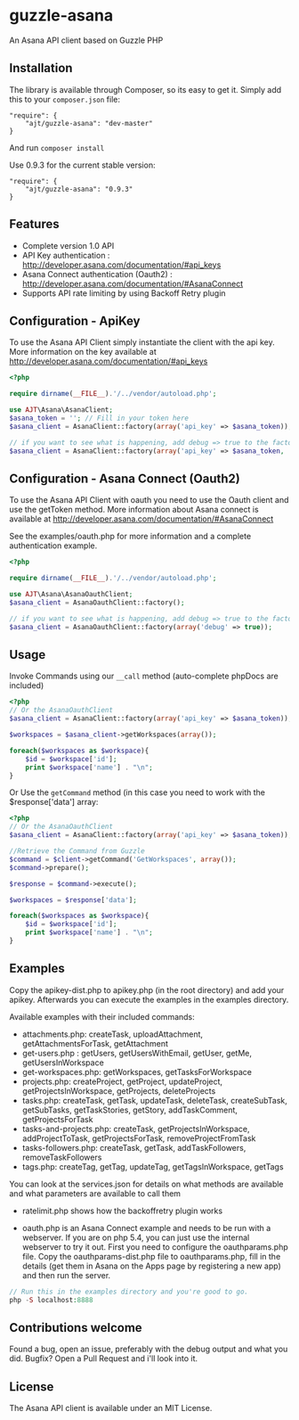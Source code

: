 guzzle-asana
============

An Asana API client based on Guzzle PHP

## Installation

The library is available through Composer, so its easy to get it. 
Simply add this to your `composer.json` file:

    "require": {
        "ajt/guzzle-asana": "dev-master"
    }
    
And run `composer install`

Use 0.9.3 for the current stable version:

    "require": {
        "ajt/guzzle-asana": "0.9.3"
    }
    
## Features

* Complete version 1.0 API 
* API Key authentication 				: http://developer.asana.com/documentation/#api_keys
* Asana Connect authentication (Oauth2) : http://developer.asana.com/documentation/#AsanaConnect
* Supports API rate limiting by using Backoff Retry plugin

## Configuration - ApiKey
    
To use the Asana API Client simply instantiate the client with the api key.
More information on the key available at http://developer.asana.com/documentation/#api_keys

```php
<?php

require dirname(__FILE__).'/../vendor/autoload.php';

use AJT\Asana\AsanaClient;
$asana_token = ''; // Fill in your token here
$asana_client = AsanaClient::factory(array('api_key' => $asana_token));

// if you want to see what is happening, add debug => true to the factory call
$asana_client = AsanaClient::factory(array('api_key' => $asana_token, 'debug' => true)); 
```

## Configuration - Asana Connect (Oauth2)
    
To use the Asana API Client with oauth you need to use the Oauth client and use the getToken method.
More information about Asana connect is available at http://developer.asana.com/documentation/#AsanaConnect

See the examples/oauth.php for more information and a complete authentication example. 
```php
<?php

require dirname(__FILE__).'/../vendor/autoload.php';

use AJT\Asana\AsanaOauthClient;
$asana_client = AsanaOauthClient::factory();

// if you want to see what is happening, add debug => true to the factory call
$asana_client = AsanaOauthClient::factory(array('debug' => true)); 
```


## Usage

Invoke Commands using our `__call` method (auto-complete phpDocs are included)

```php
<?php 
// Or the AsanaOauthClient
$asana_client = AsanaClient::factory(array('api_key' => $asana_token));

$workspaces = $asana_client->getWorkspaces(array());

foreach($workspaces as $workspace){
	$id = $workspace['id'];
	print $workspace['name'] . "\n";
}
``` 

Or Use the `getCommand` method (in this case you need to work with the $response['data'] array:

```php
<?php 
// Or the AsanaOauthClient
$asana_client = AsanaClient::factory(array('api_key' => $asana_token));

//Retrieve the Command from Guzzle
$command = $client->getCommand('GetWorkspaces', array());
$command->prepare();

$response = $command->execute();

$workspaces = $response['data'];

foreach($workspaces as $workspace){
	$id = $workspace['id'];
	print $workspace['name'] . "\n";
}
```

## Examples
Copy the apikey-dist.php to apikey.php (in the root directory) and add your apikey. 
Afterwards you can execute the examples in the examples directory. 

Available examples with their included commands:
- attachments.php: createTask, uploadAttachment, getAttachmentsForTask, getAttachment
- get-users.php : getUsers, getUsersWithEmail, getUser, getMe, getUsersInWorkspace
- get-workspaces.php: getWorkspaces, getTasksForWorkspace
- projects.php: createProject, getProject, updateProject, getProjectsInWorkspace, getProjects, deleteProjects
- tasks.php: createTask, getTask, updateTask, deleteTask, createSubTask, getSubTasks, getTaskStories, getStory, addTaskComment, getProjectsForTask
- tasks-and-projects.php: createTask, getProjectsInWorkspace, addProjectToTask, getProjectsForTask, removeProjectFromTask
- tasks-followers.php: createTask, getTask, addTaskFollowers, removeTaskFollowers
- tags.php: createTag, getTag, updateTag, getTagsInWorkspace, getTags

You can look at the services.json for details on what methods are available and what parameters are available to call them

- ratelimit.php shows how the backoffretry plugin works

- oauth.php is an Asana Connect example and needs to be run with a webserver. 
If you are on php 5.4, you can just use the internal webserver to try it out.
First you need to configure the oauthparams.php file. 
Copy the oauthparams-dist.php file to oauthparams.php, fill in the details (get them in Asana on the Apps page by registering a new app) and then run the server.

```php
// Run this in the examples directory and you're good to go.
php -S localhost:8888
```

## Contributions welcome

Found a bug, open an issue, preferably with the debug output and what you did. 
Bugfix? Open a Pull Request and i'll look into it. 

## License

The Asana API client is available under an MIT License.
